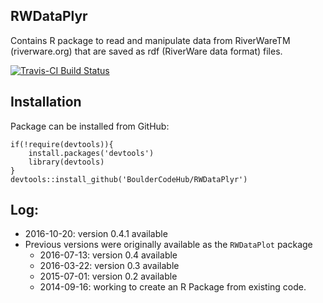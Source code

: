 ## RWDataPlyr

Contains R package to read and manipulate data from RiverWareTM (riverware.org) that are saved as rdf (RiverWare data format) files.  

[![Travis-CI Build Status](https://travis-ci.org/rabutler/RWDataPlyr.svg?branch=master)](https://travis-ci.org/rabutler/RWDataPlyr)

## Installation

Package can be installed from GitHub:

```
if(!require(devtools)){
	install.packages('devtools')
	library(devtools)
}
devtools::install_github('BoulderCodeHub/RWDataPlyr')
```

## Log:
* 2016-10-20: version 0.4.1 available
* Previous versions were originally available as the `RWDataPlot` package
  * 2016-07-13: version 0.4 available
  * 2016-03-22: version 0.3 available
  * 2015-07-01: version 0.2 available
  * 2014-09-16: working to create an R Package from existing code.
